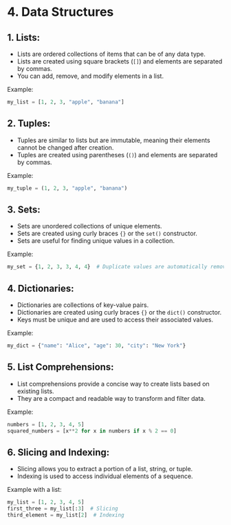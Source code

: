 # 4. Data Structures

## **1. Lists:**
   - Lists are ordered collections of items that can be of any data type.
   - Lists are created using square brackets (`[]`) and elements are separated by commas.
   - You can add, remove, and modify elements in a list.
   
   Example:
   ```python
   my_list = [1, 2, 3, "apple", "banana"]
   ```

## **2. Tuples:**
   - Tuples are similar to lists but are immutable, meaning their elements cannot be changed after creation.
   - Tuples are created using parentheses (`()`) and elements are separated by commas.
   
   Example:
   ```python
   my_tuple = (1, 2, 3, "apple", "banana")
   ```

## **3. Sets:**
   - Sets are unordered collections of unique elements.
   - Sets are created using curly braces `{}` or the `set()` constructor.
   - Sets are useful for finding unique values in a collection.
   
   Example:
   ```python
   my_set = {1, 2, 3, 3, 4, 4}  # Duplicate values are automatically removed
   ```

## **4. Dictionaries:**
   - Dictionaries are collections of key-value pairs.
   - Dictionaries are created using curly braces `{}` or the `dict()` constructor.
   - Keys must be unique and are used to access their associated values.
   
   Example:
   ```python
   my_dict = {"name": "Alice", "age": 30, "city": "New York"}
   ```

## **5. List Comprehensions:**
   - List comprehensions provide a concise way to create lists based on existing lists.
   - They are a compact and readable way to transform and filter data.
   
   Example:
   ```python
   numbers = [1, 2, 3, 4, 5]
   squared_numbers = [x**2 for x in numbers if x % 2 == 0]
   ```

## **6. Slicing and Indexing:**
   - Slicing allows you to extract a portion of a list, string, or tuple.
   - Indexing is used to access individual elements of a sequence.
   
   Example with a list:
   ```python
   my_list = [1, 2, 3, 4, 5]
   first_three = my_list[:3]  # Slicing
   third_element = my_list[2]  # Indexing
   ```